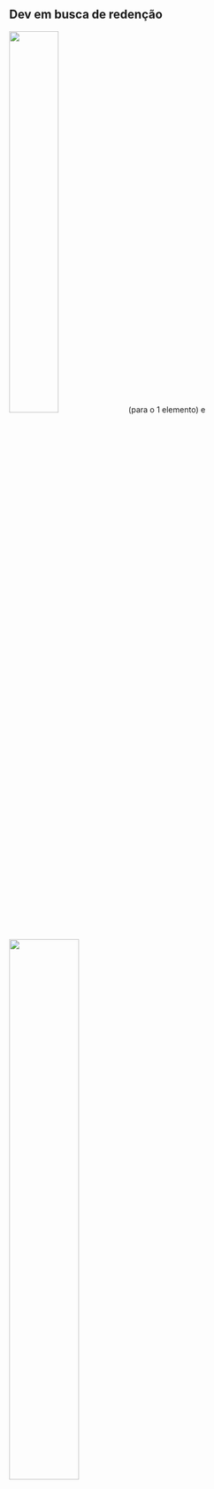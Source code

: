 ## Dev em busca de redenção

<img width="42%" src="link"> (para o 1 elemento) e <img width="50%" src="link">
